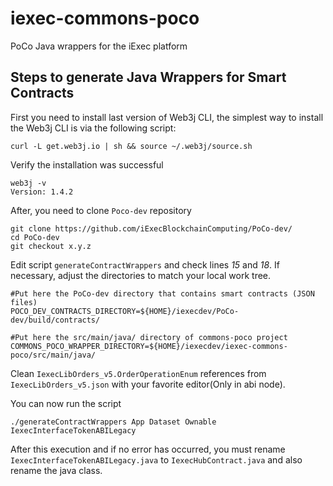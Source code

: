 # iexec-commons-poco
PoCo Java wrappers for the iExec platform


## Steps to generate Java Wrappers for Smart Contracts

First you need to install last version of Web3j CLI, the simplest way to install the Web3j CLI is via the following script:

```
curl -L get.web3j.io | sh && source ~/.web3j/source.sh
```
Verify the installation was successful 
```
web3j -v 
Version: 1.4.2
```

After, you need to clone `Poco-dev` repository
```
git clone https://github.com/iExecBlockchainComputing/PoCo-dev/
cd PoCo-dev
git checkout x.y.z
```

Edit script `generateContractWrappers` and check lines *15* and *18*. If necessary, adjust the directories to match your local work tree.
``` shell
#Put here the PoCo-dev directory that contains smart contracts (JSON files)
POCO_DEV_CONTRACTS_DIRECTORY=${HOME}/iexecdev/PoCo-dev/build/contracts/

#Put here the src/main/java/ directory of commons-poco project
COMMONS_POCO_WRAPPER_DIRECTORY=${HOME}/iexecdev/iexec-commons-poco/src/main/java/
```

Clean `IexecLibOrders_v5.OrderOperationEnum` references from `IexecLibOrders_v5.json` with your favorite editor(Only in abi node).

You can now run the script
``` shell
./generateContractWrappers App Dataset Ownable IexecInterfaceTokenABILegacy
```

After this execution and if no error has occurred, you must rename `IexecInterfaceTokenABILegacy.java` to `IexecHubContract.java` and also rename the java class.
